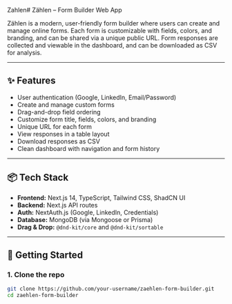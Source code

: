 Zahlen# Zählen – Form Builder Web App

Zählen is a modern, user-friendly form builder where users can create and manage online forms. Each form is customizable with fields, colors, and branding, and can be shared via a unique public URL. Form responses are collected and viewable in the dashboard, and can be downloaded as CSV for analysis.

---

## ✨ Features

- User authentication (Google, LinkedIn, Email/Password)
- Create and manage custom forms
- Drag-and-drop field ordering
- Customize form title, fields, colors, and branding
- Unique URL for each form
- View responses in a table layout
- Download responses as CSV
- Clean dashboard with navigation and form history

---

## 📦 Tech Stack

- **Frontend:** Next.js 14, TypeScript, Tailwind CSS, ShadCN UI
- **Backend:** Next.js API routes
- **Auth:** NextAuth.js (Google, LinkedIn, Credentials)
- **Database:** MongoDB (via Mongoose or Prisma)
- **Drag & Drop:** `@dnd-kit/core` and `@dnd-kit/sortable`

---

## 🧪 Getting Started

### 1. Clone the repo

```bash
git clone https://github.com/your-username/zaehlen-form-builder.git
cd zaehlen-form-builder
